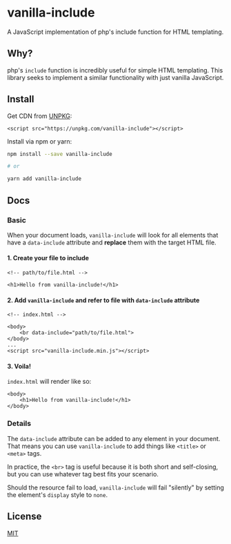 # vanilla-include

A JavaScript implementation of php's include function for HTML templating.

## Why?

php's `include` function is incredibly useful for simple HTML templating. This library seeks to implement a similar functionality with just vanilla JavaScript.

## Install

Get CDN from [UNPKG](https://unpkg.com):

```
<script src="https://unpkg.com/vanilla-include"></script>
```

Install via npm or yarn:

```sh
npm install --save vanilla-include

# or

yarn add vanilla-include
```

## Docs

### Basic

When your document loads, `vanilla-include` will look for all elements that have a `data-include` attribute and **replace** them with the target HTML file.

#### 1. Create your file to include

```
<!-- path/to/file.html -->

<h1>Hello from vanilla-include!</h1>
```

#### 2. Add `vanilla-include` and refer to file with `data-include` attribute

```
<!-- index.html -->

<body>
    <br data-include="path/to/file.html">
</body>
...
<script src="vanilla-include.min.js"></script>
```

#### 3. Voila!

`index.html` will render like so:

```
<body>
    <h1>Hello from vanilla-include!</h1>
</body>
```

### Details

The `data-include` attribute can be added to any element in your document. That means you can use `vanilla-include` to add things like `<title>` or `<meta>` tags.

In practice, the `<br>` tag is useful because it is both short and self-closing, but you can use whatever tag best fits your scenario.

Should the resource fail to load, `vanilla-include` will fail "silently" by setting the element's `display` style to `none`.

## License

[MIT](https://github.com/seanmcp/vanilla-include/blob/master/LICENSE)
